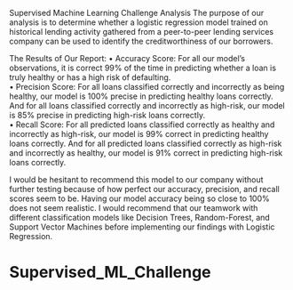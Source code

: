 Supervised Machine Learning Challenge Analysis
The purpose of our analysis is to determine whether a logistic regression model trained on historical lending activity gathered from a peer-to-peer lending services company can be used to identify the creditworthiness of our borrowers.

The Results of Our Report:
•	Accuracy Score: For all our model’s observations, it is correct 99% of the time in predicting whether a loan is truly healthy or has a high risk of defaulting.  
•	Precision Score: For all loans classified correctly and incorrectly as being healthy, our model is 100% precise in predicting healthy loans correctly. And for all loans classified correctly and incorrectly as high-risk, our model is 85% precise in predicting high-risk loans correctly.  
•	Recall Score: For all predicted loans classified correctly as healthy and incorrectly as high-risk, our model is 99% correct in predicting healthy loans correctly. And for all predicted loans classified correctly as high-risk and incorrectly as healthy, our model is 91% correct in predicting high-risk loans correctly.

I would be hesitant to recommend this model to our company without further testing because of how perfect our accuracy, precision, and recall scores seem to be. Having our model accuracy being so close to 100% does not seem realistic. I would recommend that our teamwork with different classification models like Decision Trees, Random-Forest, and Support Vector Machines before implementing our findings with Logistic Regression. 
# Supervised_ML_Challenge
